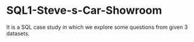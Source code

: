 # SQL1-Steve-s-Car-Showroom
It is a SQL case study in which we explore some questions from given 3 datasets.
